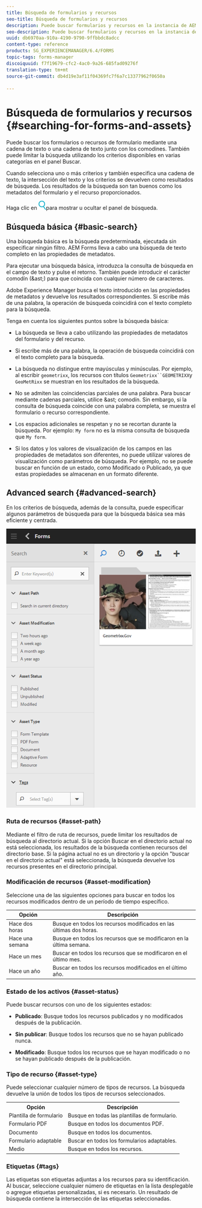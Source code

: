 ```yaml
---
title: Búsqueda de formularios y recursos
seo-title: Búsqueda de formularios y recursos
description: Puede buscar formularios y recursos en la instancia de AEM mediante la búsqueda de AEM. La búsqueda básica y avanzada le permite localizar rápidamente sus recursos.
seo-description: Puede buscar formularios y recursos en la instancia de AEM mediante la búsqueda de AEM. La búsqueda básica y avanzada le permite localizar rápidamente sus recursos.
uuid: db6970aa-910a-4190-9790-9ffbbdc8adcc
content-type: reference
products: SG_EXPERIENCEMANAGER/6.4/FORMS
topic-tags: forms-manager
discoiquuid: f7f19679-cfc2-4ac0-9a26-685fad09276f
translation-type: tm+mt
source-git-commit: db4d19e3af11f04369fc7f6a7c13377962f0650a

---
```



# Búsqueda de formularios y recursos {#searching-for-forms-and-assets}

Puede buscar los formularios o recursos de formulario mediante una cadena de texto o una cadena de texto junto con los comodines. También puede limitar la búsqueda utilizando los criterios disponibles en varias categorías en el panel Buscar.

Cuando selecciona uno o más criterios y también especifica una cadena de texto, la intersección del texto y los criterios se devuelven como resultados de búsqueda. Los resultados de la búsqueda son tan buenos como los metadatos del formulario y el recurso proporcionados.

Haga clic en ![aem6forms_search](assets/aem6forms_search.png)para mostrar u ocultar el panel de búsqueda.

## Búsqueda básica {#basic-search}

Una búsqueda básica es la búsqueda predeterminada, ejecutada sin especificar ningún filtro. AEM Forms lleva a cabo una búsqueda de texto completo en las propiedades de metadatos.

Para ejecutar una búsqueda básica, introduzca la consulta de búsqueda en el campo de texto y pulse el retorno. También puede introducir el carácter comodín (&amp;ast;) para que coincida con cualquier número de caracteres.

Adobe Experience Manager busca el texto introducido en las propiedades de metadatos y devuelve los resultados correspondientes. Si escribe más de una palabra, la operación de búsqueda coincidirá con el texto completo para la búsqueda.

Tenga en cuenta los siguientes puntos sobre la búsqueda básica:

* La búsqueda se lleva a cabo utilizando las propiedades de metadatos del formulario y del recurso.
* Si escribe más de una palabra, la operación de búsqueda coincidirá con el texto completo para la búsqueda.
* La búsqueda no distingue entre mayúsculas y minúsculas. Por ejemplo, al escribir `geometrixx`, los recursos con títulos `Geometrixx``GEOMETRIXX`y `GeoMetRixx` se muestran en los resultados de la búsqueda.

* No se admiten las coincidencias parciales de una palabra. Para buscar mediante cadenas parciales, utilice &amp;ast; comodín. Sin embargo, si la consulta de búsqueda coincide con una palabra completa, se muestra el formulario o recurso correspondiente.
* Los espacios adicionales se respetan y no se recortan durante la búsqueda. Por ejemplo: `My form` no es la misma consulta de búsqueda que `My form`.

* Si los datos y los valores de visualización de los campos en las propiedades de metadatos son diferentes, no puede utilizar valores de visualización como parámetros de búsqueda. Por ejemplo, no se puede buscar en función de un estado, como Modificado o Publicado, ya que estas propiedades se almacenan en un formato diferente.

## Advanced search {#advanced-search}

En los criterios de búsqueda, además de la consulta, puede especificar algunos parámetros de búsqueda para que la búsqueda básica sea más eficiente y centrada.

![Campo de búsqueda y parámetros o filtros para la búsqueda de recursos y formularios de AEM](assets/search_forms_assets.png)

### Ruta de recursos {#asset-path}

Mediante el filtro de ruta de recursos, puede limitar los resultados de búsqueda al directorio actual. Si la opción Buscar en el directorio actual no está seleccionada, los resultados de la búsqueda contienen recursos del directorio base. Si la página actual no es un directorio y la opción &quot;buscar en el directorio actual&quot; está seleccionada, la búsqueda devuelve los recursos presentes en el directorio principal.

### Modificación de recursos {#asset-modification}

Seleccione una de las siguientes opciones para buscar en todos los recursos modificados dentro de un período de tiempo específico.

| **Opción** | **Descripción** |
|---|---|
| Hace dos horas | Busque en todos los recursos modificados en las últimas dos horas. |
| Hace una semana | Busque en todos los recursos que se modificaron en la última semana. |
| Hace un mes | Buscar en todos los recursos que se modificaron en el último mes. |
| Hace un año | Buscar en todos los recursos modificados en el último año. |

### Estado de los activos {#asset-status}

Puede buscar recursos con uno de los siguientes estados:

* **Publicado**: Busque todos los recursos publicados y no modificados después de la publicación.

* **Sin publicar**: Busque todos los recursos que no se hayan publicado nunca.

* **Modificado**: Busque todos los recursos que se hayan modificado o no se hayan publicado después de la publicación.

### Tipo de recurso {#asset-type}

Puede seleccionar cualquier número de tipos de recursos. La búsqueda devuelve la unión de todos los tipos de recursos seleccionados.

<table> 
 <tbody>
  <tr>
   <th>Opción</th> 
   <th>Descripción</th> 
  </tr>
  <tr>
   <td>Plantilla de formulario<br /> </td> 
   <td>Busque en todas las plantillas de formulario.<br /> </td> 
  </tr>
  <tr>
   <td>Formulario PDF</td> 
   <td>Busque en todos los documentos PDF.</td> 
  </tr>
  <tr>
   <td>Documento</td> 
   <td>Busque en todos los documentos.</td> 
  </tr>
  <tr>
   <td>Formulario adaptable<br /> </td> 
   <td>Buscar en todos los formularios adaptables.</td> 
  </tr>
  <tr>
   <td>Medio</td> 
   <td>Busque en todos los recursos.<br /> </td> 
  </tr>
 </tbody>
</table>

### Etiquetas {#tags}

Las etiquetas son etiquetas adjuntas a los recursos para su identificación. Al buscar, seleccione cualquier número de etiquetas en la lista desplegable o agregue etiquetas personalizadas, si es necesario. Un resultado de búsqueda contiene la intersección de las etiquetas seleccionadas.

